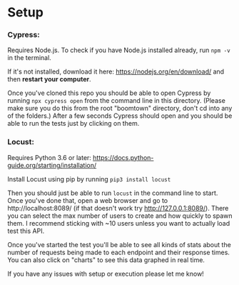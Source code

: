 # Setup

### Cypress:

Requires Node.js. To check if you have Node.js installed already, run `npm -v` in the terminal.

If it's not installed, download it here: https://nodejs.org/en/download/ and then **restart your computer**.

Once you've cloned this repo you should be able to open Cypress by running `npx cypress open` from the command line in this directory. (Please make sure you do this from the root "boomtown" directory, don't cd into any of the folders.) After a few seconds Cypress should open and you should be able to run the tests just by clicking on them.

### Locust:

Requires Python 3.6 or later: https://docs.python-guide.org/starting/installation/

Install Locust using pip by running `pip3 install locust`

Then you should just be able to run `locust` in the command line to start. Once you've done that, open a web browser and go to http://localhost:8089/ (if that doesn't work try http://127.0.0.1:8089/). There you can select the max number of users to create and how quickly to spawn them. I recommend sticking with ~10 users unless you want to actually load test this API.

Once you've started the test you'll be able to see all kinds of stats about the number of requests being made to each endpoint and their response times. You can also click on "charts" to see this data graphed in real time.

If you have any issues with setup or execution please let me know!
